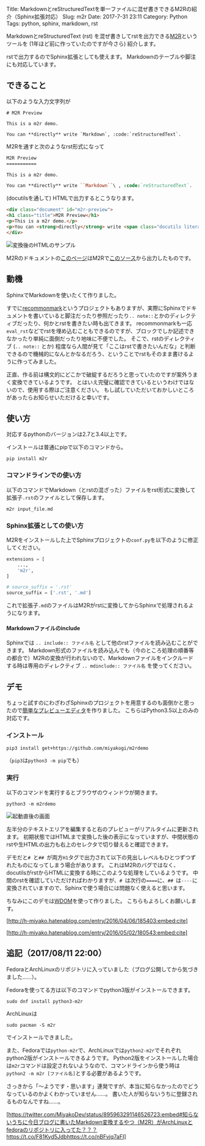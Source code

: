 Title: MarkdownとreStructuredTextを単一ファイルに混ぜ書きできるM2Rの紹介（Sphinx拡張対応）
Slug: m2r
Date: 2017-7-31 23:11
Category: Python
Tags: python, sphinx, markdown, rst

MarkdownとreStructuredText (rst) を混ぜ書きしてrstを出力できる[M2R](https://github.com/miyakogi/m2r)というツールを (1年ほど前に作っていたのですが今さら) 紹介します。

rstで出力するのでSphinx拡張としても使えます。
Markdownのテーブルや脚注にも対応しています。

<!--more-->

## できること

以下のような入力文字列が

```
# M2R Preview

This is a m2r demo.

You can **directly** write `Markdown`, :code:`reStructuredText`.
```

M2Rを通すと次のようなrst形式になって

```rst
M2R Preview
===========

This is a m2r demo.

You can **directly** write ``Markdown``\ , :code:`reStructuredText`.
```

(docutilsを通して) HTMLで出力するとこうなります。

```html
<div class="document" id="m2r-preview">
<h1 class="title">M2R Preview</h1>
<p>This is a m2r demo.</p>
<p>You can <strong>directly</strong> write <span class="docutils literal">Markdown</span>, <code>reStructuredText</code>.</p>
</div>
```

![変換後のHTMLのサンプル](https://raw.githubusercontent.com/wiki/miyakogi/m2rdemo/images/html.png)

M2Rのドキュメントの[このページ](https://miyakogi.github.io/m2r/example.html)はM2Rで[このソース](https://raw.githubusercontent.com/miyakogi/m2r/master/docs/example.md)から出力したものです。

## 動機

SphinxでMarkdownを使いたくて作りました。

すでに[recommonmark](https://recommonmark.readthedocs.io/en/latest/)というプロジェクトもありますが、実際にSphinxでドキュメントを書いていると脚注だったり参照だったり`.. note::`とかのディレクティブだったり、何かとrstを書きたい時も出てきます。
recommonmarkも一応`eval_rst`などでrstを埋め込むこともできるのですが、ブロックでしか記述できなかったり単純に面倒だったり地味に不便でした。
そこで、rstのディレクティブ (`.. note::` とか) 程度なら人間が見て「ここはrstで書きたいんだな」と判断できるので機械的になんとかなるだろう、ということでrstもそのまま書けるように作ってみました。

正直、作る前は構文的にどこかで破綻するだろうと思っていたのですが案外うまく変換できているようです。
とはいえ完璧に確認できているというわけではないので、使用する際はご注意ください。
もし試していただいておかしいところがあったらお知らせいただけると幸いです。

## 使い方

対応するpythonのバージョンは2.7と3.4以上です。

インストールは普通にpipで以下のコマンドから。

```
pip install m2r
```

### コマンドラインでの使い方

以下のコマンドでMarkdown（とrstの混ざった）ファイルをrst形式に変換して拡張子`.rst`のファイルとして保存します。

```
m2r input_file.md
```

### Sphinx拡張としての使い方

M2Rをインストールした上でSphinxプロジェクトの`conf.py`を以下のように修正してください。

```python
extensions = [
    ...,
    'm2r',
]

# source_suffix = '.rst'
source_suffix = ['.rst', '.md']
```

これで拡張子`.md`のファイルはM2Rがrstに変換してからSphinxで処理されるようになります。

#### Markdownファイルのinclude

Sphinxでは `.. include:: ファイル名` として他のrstファイルを読み込むことができます。
Markdown形式のファイルを読み込んでも（今のところ処理の順番等の都合で）M2Rの変換が行われないので、Markdownファイルをインクルードする時は専用のディレクティブ `.. mdinclude:: ファイル名` を使ってください。

## デモ

ちょっと試すのにわざわざSphinxのプロジェクトを用意するのも面倒かと思ったので[簡単なプレビューエディタ](https://github.com/miyakogi/m2rdemo)を作りました。
こちらはPython3.5以上のみの対応です。

### インストール

```
pip3 install get+https://github.com/miyakogi/m2rdemo
```

（`pip3`は`python3 -m pip`でも）

### 実行

以下のコマンドを実行するとブラウザのウィンドウが開きます。

```
python3 -m m2rdemo
```

![起動直後の画面](https://raw.githubusercontent.com/wiki/miyakogi/m2rdemo/images/preview.png)

左半分のテキストエリアを編集すると右のプレビューがリアルタイムに更新されます。
初期状態ではHTMLまで変換した後の表示になっていますが、中間状態のrstや生HTMLの出力も右上のセレクタで切り替えると確認できます。

デモだと`# `と`## `が両方`H1`タグで出力されて以下の見出しレベルもひとつずつずれたものになってしまう場合があります。
これはM2Rのバグではなく、docutilsがrstからHTMLに変換する時にこのような処理をしているようです。
中間のrstを確認していただければわかりますが、`# `は次行の`====`に、`## `は`----`に変換されていますので、Sphinxで使う場合には問題なく使えると思います。

ちなみにこのデモは[WDOM](https://github.com/miyakogi/wdom)を使って作りました。
こちらもよろしくお願いします。

[http://h-miyako.hatenablog.com/entry/2016/04/06/185403:embed:cite]

[http://h-miyako.hatenablog.com/entry/2016/05/02/180543:embed:cite]

## 追記（2017/08/11 22:00）

FedoraとArchLinuxのリポジトリに入っていました（ブログ公開してから気づきました……）。

Fedoraを使ってる方は以下のコマンドでpython3版がインストールできます。

```
sudo dnf install python3-m2r
```

ArchLinuxは

```
sudo pacman -S m2r
```

でインストールできました。

また、Fedoraでは`python-m2r`で、ArchLinuxでは`python2-m2r`でそれぞれpython2版がインストールできるようです。
Python2版をインストールした場合は`m2r`コマンドは設定されないようなので、コマンドラインから使う時は`python2 -m m2r [ファイル名]`とする必要があるようです。

さっきから「〜ようです・思います」連発ですが、本当に知らなかったのでどうなっているのかよくわかっていません……。
書いた人が知らないうちに登録されるものなんですね……。

[https://twitter.com/MiyakoDev/status/895963291146526723:embed#知らないうちに今日ブログに書いたMarkdown変換するやつ（M2R）がArchLinuxとfedoraのリポジトリに入ってた？？？https://t.co/F81Kyd5Jdbhttps://t.co/nBFvjq7aFI]
